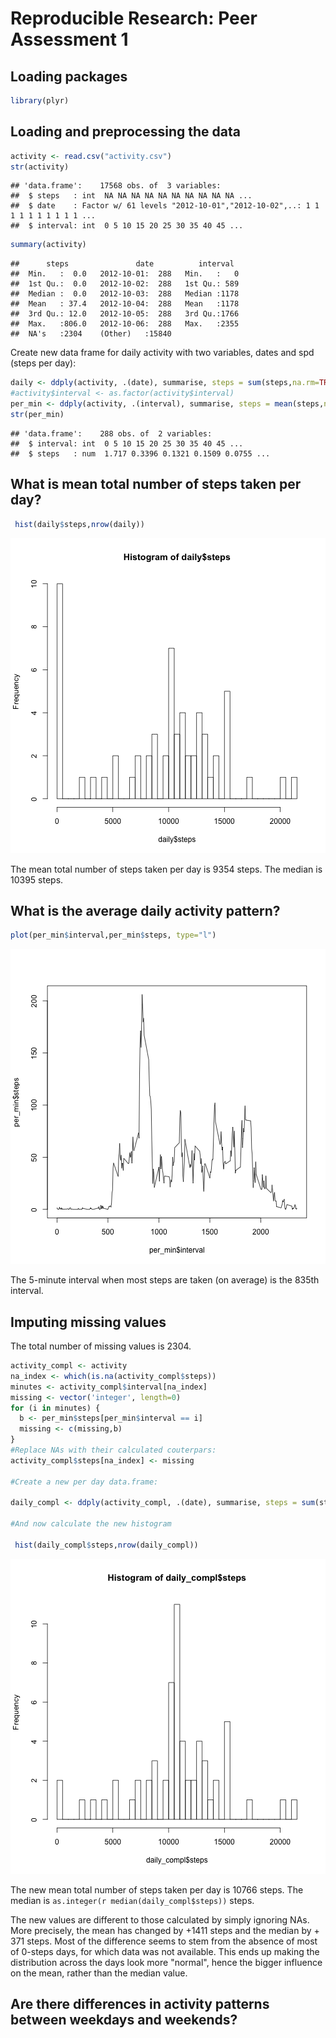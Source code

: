 # Reproducible Research: Peer Assessment 1

## Loading packages

```r
library(plyr)
```
## Loading and preprocessing the data


```r
activity <- read.csv("activity.csv")
str(activity)
```

```
## 'data.frame':	17568 obs. of  3 variables:
##  $ steps   : int  NA NA NA NA NA NA NA NA NA NA ...
##  $ date    : Factor w/ 61 levels "2012-10-01","2012-10-02",..: 1 1 1 1 1 1 1 1 1 1 ...
##  $ interval: int  0 5 10 15 20 25 30 35 40 45 ...
```

```r
summary(activity)
```

```
##      steps               date          interval   
##  Min.   :  0.0   2012-10-01:  288   Min.   :   0  
##  1st Qu.:  0.0   2012-10-02:  288   1st Qu.: 589  
##  Median :  0.0   2012-10-03:  288   Median :1178  
##  Mean   : 37.4   2012-10-04:  288   Mean   :1178  
##  3rd Qu.: 12.0   2012-10-05:  288   3rd Qu.:1766  
##  Max.   :806.0   2012-10-06:  288   Max.   :2355  
##  NA's   :2304    (Other)   :15840
```

Create new data frame for daily activity with two variables, dates and spd (steps per day):


```r
daily <- ddply(activity, .(date), summarise, steps = sum(steps,na.rm=TRUE))
#activity$interval <- as.factor(activity$interval)
per_min <- ddply(activity, .(interval), summarise, steps = mean(steps,na.rm=TRUE))
str(per_min)
```

```
## 'data.frame':	288 obs. of  2 variables:
##  $ interval: int  0 5 10 15 20 25 30 35 40 45 ...
##  $ steps   : num  1.717 0.3396 0.1321 0.1509 0.0755 ...
```

## What is mean total number of steps taken per day?


```r
 hist(daily$steps,nrow(daily))
```

![plot of chunk unnamed-chunk-4](figure/unnamed-chunk-4.png) 

The mean total number of steps taken per day is 9354 steps. The median is 10395 steps.

## What is the average daily activity pattern?


```r
plot(per_min$interval,per_min$steps, type="l")
```

![plot of chunk unnamed-chunk-5](figure/unnamed-chunk-5.png) 

The 5-minute interval when most steps are taken (on average) is the 835th interval.

## Imputing missing values

The total number of missing values is 2304.


```r
activity_compl <- activity
na_index <- which(is.na(activity_compl$steps))
minutes <- activity_compl$interval[na_index]
missing <- vector('integer', length=0)
for (i in minutes) {
  b <- per_min$steps[per_min$interval == i]
  missing <- c(missing,b)
}
#Replace NAs with their calculated couterpars:
activity_compl$steps[na_index] <- missing

#Create a new per day data.frame:

daily_compl <- ddply(activity_compl, .(date), summarise, steps = sum(steps,na.rm=TRUE))

#And now calculate the new histogram

 hist(daily_compl$steps,nrow(daily_compl))
```

![plot of chunk unnamed-chunk-6](figure/unnamed-chunk-6.png) 

The new mean total number of steps taken per day is 10766 steps. The median is `as.integer(r median(daily_compl$steps))` steps.

The new values are different to those calculated by simply ignoring NAs. More precisely, the mean has changed by +1411 steps and the median by + 371 steps. Most of the difference seems to stem from the absence of most of 0-steps days, for which data was not available. This ends up making the distribution across the days look more "normal", hence the bigger influence on the mean, rather than the median value.

## Are there differences in activity patterns between weekdays and weekends?
